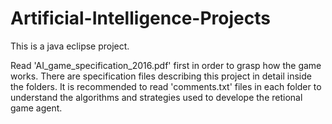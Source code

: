 # Artificial-Intelligence-Projects
This is a java eclipse project.

Read 'AI_game_specification_2016.pdf' first in order to grasp how the game works.
There are specification files describing this project in detail inside the folders.
It is recommended to read 'comments.txt' files in each folder to understand the algorithms and strategies used to 
develope the retional game agent.
